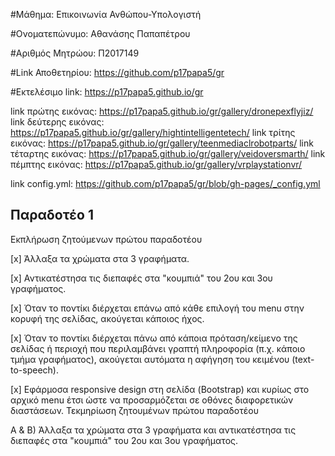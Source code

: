 #Μάθημα: Επικοινωνία Ανθώπου-Υπολογιστή

#Ονοματεπώνυμο: Αθανάσης Παπαπέτρου

#Αριθμός Μητρώου: Π2017149

#Link Αποθετηρίου: https://github.com/p17papa5/gr

#Εκτελέσιμο link: https://p17papa5.github.io/gr

link πρώτης εικόνας: https://p17papa5.github.io/gr/gallery/dronepexflyjiz/
link δεύτερης εικόνας: https://p17papa5.github.io/gr/gallery/hightintelligentetech/
link τρίτης εικόνας: https://p17papa5.github.io/gr/gallery/teenmediaclrobotparts/
link τέταρτης εικόνας: https://p17papa5.github.io/gr/gallery/veidoversmarth/
link πέμπτης εικόνας: https://p17papa5.github.io/gr/gallery/vrplaystationvr/

link config.yml: https://github.com/p17papa5/gr/blob/gh-pages/_config.yml

## Παραδοτέο 1

[Link αποθετηρίου κώδικα]: https://github.com/p17papa5/D3js-US-educational-attainment

[Link στο εκτελέσιμο]: https://p17papa5.github.io/D3js-US-educational-attainment/

Εκπλήρωση ζητούμενων πρώτου παραδοτέου

[x] Άλλαξα τα χρώματα στα 3 γραφήματα.

[x] Αντικατέστησα τις διεπαφές στα "κουμπιά" του 2ου και 3ου γραφήματος.

[x] Όταν το ποντίκι διέρχεται επάνω από κάθε επιλογή του menu στην κορυφή της σελίδας, ακούγεται κάποιος ήχος.

[x] Όταν το ποντίκι διέρχεται πάνω από κάποια πρόταση/κείμενο της σελίδας ή περιοχή που περιλαμβάνει γραπτή πληροφορία (π.χ. κάποιο τμήμα γραφήματος), ακούγεται αυτόματα η αφήγηση του κειμένου (text-to-speech).

[x] Εφάρμοσα responsive design στη σελίδα (Bootstrap) και κυρίως στο αρχικό menu έτσι ώστε να προσαρμόζεται σε οθόνες διαφορετικών διαστάσεων.
Τεκμηρίωση ζητουμένων πρώτου παραδοτέου

Α & B) Άλλαξα τα χρώματα στα 3 γραφήματα και αντικατέστησα τις διεπαφές στα "κουμπιά" του 2ου και 3ου γραφήματος. 
